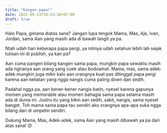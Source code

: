 ```yaml
---
title: "Kangen papa!"
date: 2022-09-23T19:53:10+07:00
draft: true
---
```


Halo Papa, gimana diatas sana? Jangan lupa tengok Mama, Mas, Aje, Ivan, Jordan, sama Aan yang masih ada di bawah langit ya pa.

Ntah udah hari keberapa papa pergi, ya intinya udah setahun lebih lah sejak tulisan ini di publish, ya kan pa?

Aan cuma pangen bilang kangen sama papa, mungkin papa sewaktu masih ada ngiranya aan orang yang cuek atau bodoamat. Mama, mas, sama adek-adek mungkin juga mikir kalo aan orangnya kuat pas ditinggal papa pergi karena aan keliatan yang ngga nangis cuma paling down dan sedih.

Padahal ngga pa, aan bener-bener nangis batin, nyesel karena gapunya momen yang memorable atau momen bahagia sama papa selama masih ada di dunia ini. Justru itu yang bikin aan sedih, sakit, nangis, sama nyesel banget. Toh mama sama papa tau sendiri aku orangnya apa-apa suka ngga bilang dan di umpetin sendiri.

Dukung Mama, Mas, Adek-adek, sama Aan yang masih dibawah ya pa dari atas sana! 😊